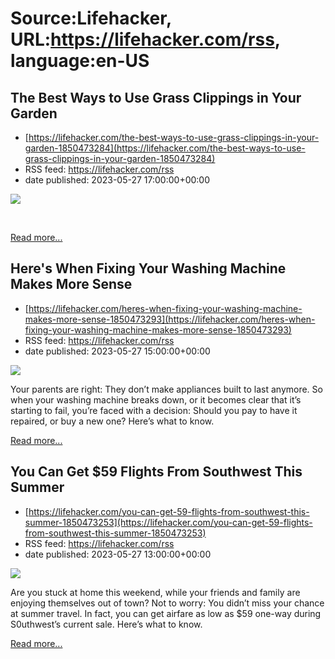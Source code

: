 # Source:Lifehacker, URL:https://lifehacker.com/rss, language:en-US

## The Best Ways to Use Grass Clippings in Your Garden
 - [https://lifehacker.com/the-best-ways-to-use-grass-clippings-in-your-garden-1850473284](https://lifehacker.com/the-best-ways-to-use-grass-clippings-in-your-garden-1850473284)
 - RSS feed: https://lifehacker.com/rss
 - date published: 2023-05-27 17:00:00+00:00

<img class="type:primaryImage" src="https://i.kinja-img.com/gawker-media/image/upload/s--GeCzABip--/c_fit,fl_progressive,q_80,w_636/979bdf0285154b8c5eedfba79415e7a6.jpg" /><p> <br /></p><p><a href="https://lifehacker.com/the-best-ways-to-use-grass-clippings-in-your-garden-1850473284">Read more...</a></p>

## Here's When Fixing Your Washing Machine Makes More Sense
 - [https://lifehacker.com/heres-when-fixing-your-washing-machine-makes-more-sense-1850473293](https://lifehacker.com/heres-when-fixing-your-washing-machine-makes-more-sense-1850473293)
 - RSS feed: https://lifehacker.com/rss
 - date published: 2023-05-27 15:00:00+00:00

<img class="type:primaryImage" src="https://i.kinja-img.com/gawker-media/image/upload/s--42lZVH8t--/c_fit,fl_progressive,q_80,w_636/8e646af77663bbcf5f01cd753bf733cf.jpg" /><p>Your parents are right: They don’t make appliances built to last anymore. So when your washing machine breaks down, or it becomes clear that it’s starting to fail, you’re faced with a decision: Should you pay to have it repaired, or buy a new one? Here’s what to know.</p><p><a href="https://lifehacker.com/heres-when-fixing-your-washing-machine-makes-more-sense-1850473293">Read more...</a></p>

## You Can Get $59 Flights From Southwest This Summer
 - [https://lifehacker.com/you-can-get-59-flights-from-southwest-this-summer-1850473253](https://lifehacker.com/you-can-get-59-flights-from-southwest-this-summer-1850473253)
 - RSS feed: https://lifehacker.com/rss
 - date published: 2023-05-27 13:00:00+00:00

<img class="type:primaryImage" src="https://i.kinja-img.com/gawker-media/image/upload/s--t-BRq4Pj--/c_fit,fl_progressive,q_80,w_636/798b223d878432f74647314ff1537778.jpg" /><p>Are you stuck at home this weekend, while your friends and family are enjoying themselves out of town? Not to worry: You didn’t miss your chance at summer travel. In fact, you can get airfare as low as $59 one-way during S0uthwest’s current sale. Here’s what to know.</p><p><a href="https://lifehacker.com/you-can-get-59-flights-from-southwest-this-summer-1850473253">Read more...</a></p>

